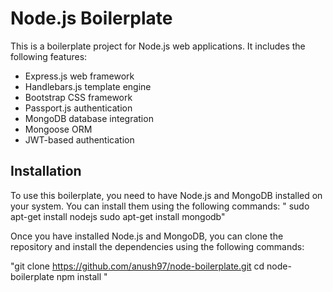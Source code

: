 # Node.js Boilerplate

This is a boilerplate project for Node.js web applications. It includes the following features:

- Express.js web framework
- Handlebars.js template engine
- Bootstrap CSS framework
- Passport.js authentication
- MongoDB database integration
- Mongoose ORM
- JWT-based authentication

## Installation

To use this boilerplate, you need to have Node.js and MongoDB installed on your system. You can install them using the following commands:
" sudo apt-get install nodejs
sudo apt-get install mongodb"


Once you have installed Node.js and MongoDB, you can clone the repository and install the dependencies using the following commands:

"git clone https://github.com/anush97/node-boilerplate.git
cd node-boilerplate
npm install "
